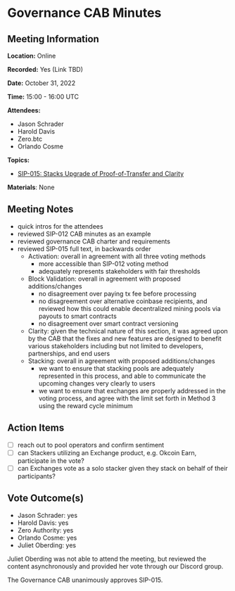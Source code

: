 # Governance CAB Minutes

## Meeting Information

**Location:** Online

**Recorded:** Yes (Link TBD)

**Date:** October 31, 2022

**Time:** 15:00 - 16:00 UTC

**Attendees:**

- Jason Schrader
- Harold Davis
- Zero.btc
- Orlando Cosme

**Topics:**

- [SIP-015: Stacks Upgrade of Proof-of-Transfer and Clarity](https://github.com/stacksgov/sips/pull/95)

**Materials**: None

## Meeting Notes

- quick intros for the attendees
- reviewed SIP-012 CAB minutes as an example
- reviewed governance CAB charter and requirements
- reviewed SIP-015 full text, in backwards order
  - Activation: overall in agreement with all three voting methods
    - more accessible than SIP-012 voting method
    - adequately represents stakeholders with fair thresholds
  - Block Validation: overall in agreement with proposed additions/changes
    - no disagreement over paying tx fee before processing
    - no disagreement over alternative coinbase recipients, and reviewed how this could enable decentralized mining pools via payouts to smart contracts
    - no disagreement over smart contract versioning
  - Clarity: given the technical nature of this section, it was agreed upon by the CAB that the fixes and new features are designed to benefit various stakeholders including but not limited to developers, partnerships, and end users
  - Stacking: overall in agreement with proposed additions/changes
    - we want to ensure that stacking pools are adequately represented in this process, and able to communicate the upcoming changes very clearly to users
    - we want to ensure that exchanges are properly addressed in the voting process, and agree with the limit set forth in Method 3 using the reward cycle minimum

## Action Items

- [ ] reach out to pool operators and confirm sentiment
- [ ] can Stackers utilizing an Exchange product, e.g. Okcoin Earn, participate in the vote?
- [ ] can Exchanges vote as a solo stacker given they stack on behalf of their participants?

## Vote Outcome(s)

- Jason Schrader: yes
- Harold Davis: yes
- Zero Authority: yes
- Orlando Cosme: yes
- Juliet Oberding: yes

Juliet Oberding was not able to attend the meeting, but reviewed the content asynchronously and provided her vote through our Discord group.

The Governance CAB unanimously approves SIP-015.
